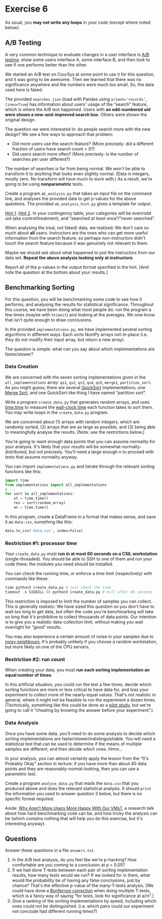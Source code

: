 # Exercise 6
As usual, you **may not write any loops** in your code (except where noted below).
## A/B Testing
A very common technique to evaluate changes in a user interface is [A/B testing](https://en.wikipedia.org/wiki/A/B_testing): show some users interface A, some interface B, and then look to see if one performs better than the other.

We started an A/B test on CourSys at some point to use it for this question, and it was going to be awesome. Then we learned that there was no significance anywhere and the numbers were much too small. So, the data used here is faked.

The provided `searches.json` (load with Pandas using `orient='records'`, `lines=True`) has information about users' usage of the “search” feature, which is where the A/B test happened. Users with **an odd-numbered uid were shown a new-and-improved search box**. Others were shown the original design.


The question we were interested in: do people search more with the new design? We see a few ways to approach that problem:
* Did more users use the search feature? (More precisely: did a different fraction of users have search count > 0?)
* Did users search more often? (More precisely: is the number of searches per user different?) 

The number of searches is far from being normal. We won't be able to transform it to anything that looks even slightly normal. (Data is integers, mostly zero. No transform will have much to work with.) As a result, we're going to be using **nonparametric** tests.


Create a program `ab_analysis.py` that takes an input file on the command line, and analyses the provided data to get p-values for the above questions. The provided `ab_analysis_hint.py` gives a template for output.

[Hint 1](https://docs.scipy.org/doc/scipy/reference/generated/scipy.stats.chi2_contingency.html). [Hint 2](https://docs.scipy.org/doc/scipy/reference/generated/scipy.stats.chi2_contingency.html). In your contingency table, your categories will be even/odd uid (aka control/treatment), and “searched at least once”/“never searched”.

When analysing the (real, not faked) data, we realized: We don't care so much about **all** users. Instructors are the ones who can get more useful information from the search feature, so perhaps non-instructors didn't touch the search feature because it was genuinely not relevant to them.

Maybe we should ask about what happened to just the instructors from our data set. **Repeat the above analysis looking only at instructors**.

Report all of the p-values in the output format specified in the hint. [And note the question at the bottom about your results.]

## Benchmarking Sorting
For this question, you will be benchmarking some code to see how it performs, and analysing the results for statistical significance. Throughout this course, we have been doing what most people do: run the program a few times (maybe with `%timeit`) and looking at the averages. We now know that isn't quite enough to draw conclusions.

In the provided `implementations.py`, we have implemented several sorting algorithms in different ways. Each sorts NumPy arrays not-in-place (i.e. they do not modify their input array, but return a new array).

The question is simple: what can you say about which implementations are faster/slower?

### Data Creation
We are concerned with the seven sorting implementations given in the `all_implementations` array: `qs1`, `qs2`, `qs3`, `qs4`, `qs5`, `merge1`, `partition_sort`. As you might guess, there are several [QuickSort](https://en.wikipedia.org/wiki/Quicksort) implementations, one [Merge Sort](https://en.wikipedia.org/wiki/Merge_sort), and one QuickSort-like thing I have named “partition sort”.

Write a program `create_data.py` that generates random arrays, and uses [time.time](https://docs.python.org/3/library/time.html) to measure the [wall-clock time](https://en.wikipedia.org/wiki/Wall-clock_time) each function takes to sort them. You may write loops in the `create_data.py` program.

We are concerned about (1) arrays with random integers, which are randomly sorted, (2) arrays that are as large as possible, and (3) being able to meaningfully analyse the results. [Note: see the restrictions below.]

You're going to want enough data points that you can assume normality for your analysis. It's likely that your results will be somewhat-normally-distributed, but not precisely. You'll need a large enough n to proceed with tests that assume normality anyway.

You can import `implementations.py` and iterate through the relevant sorting functions like this:

```Python
import time
from implementations import all_implementations
# ...
for sort in all_implementations:
    st = time.time()
    res = sort(random_array)
    en = time.time()
```

In this program, create a DataFrame in a format that makes sense, and save it as `data.csv`, something like this:
```Python
data.to_csv('data.csv', index=False)
```
### Restriction #1: processor time
Your `create_data.py` must **run in at most 60 seconds on a CSIL workstation** (single-threaded). You should be able to SSH to one of them and run your code there; the modules you need should be installed.

You can check the running time, or enforce a time limit (respectively) with commands like these:
```Python
time python3 create_data.py # just check the time
timeout -s SIGKILL 60 python3 create_data.py # kill after 60 seconds
```
This restriction is imposed to limit the number of samples you can collect. This is generally realistic: We have sized this question so you don't have to wait too long to get data, but often the code you're benchmarking will take so long that it's prohibitive to collect thousands of data points. Our intention is to give you a realistic data-collection limit, without making you wait overnight for “good” results.

You may also experience a certain amount of noise in your samples due to [noisy neighbours](https://en.wikipedia.org/wiki/Cloud_computing_issues#Performance_interference_and_noisy_neighbors). It's probably unlikely if you choose a random workstation, but more likely on one of the CPU servers.
### Restriction #2: run count
When creating your data, you must **run each sorting implementation an equal number of times**.

In this artificial situation, you could run the test a few times, decide which sorting functions are more or less critical to have data for, and bias your experiment to collect more of the nearly-equal values. That's not realistic in general, where it might not be feasible to run the experiment a dozen times. (Technically, something like this could be done as a [pilot study](https://en.wikipedia.org/wiki/Pilot_experiment), but we're going to call it “cheating by knowing the answer before your experiment”.)
### Data Analysis
Once you have some data, you'll need to do some analysis to decide which sorting implementations are faster/slower/indistinguishable. You will need a statistical test that can be used to determine if the means of multiple samples are different, and then decide which ones. Hmm…

In your analysis, you can almost certainly apply the lesson from the “It's Probably Okay” section in lecture: if you have more than about 40 data points and they are reasonably-normal-looking, then you can use a parametric test.

Create a program `analyse_data.py` that reads the `data.csv` that you produced above and does the relevant statistical analysis. It should `print` the information you used to answer question 3 below, but there is no specific format required.

Aside: [Why Aren’t More Users More Happy With Our VMs?](https://www.microsoft.com/en-us/research/video/arent-users-happy-vms/), a research talk about how hard benchmarking code can be, and how tricky the analysis can be (which contains nothing that will help you do this exercise, but it's interesting anyway).

## Questions
Answer these questions in a file `answers.txt`.
1. In the A/B test analysis, do you feel like we're p-hacking? How comfortable are you coming to a conclusion at p < 0.05?
2. If we had done T-tests between each pair of sorting implementation results, how many tests would we run? If we looked for
in them, what would the probability be of having any false conclusions, just by chance? That's the effective p-value of the many-T-tests analysis. [We could have done a [Bonferroni correction](https://en.wikipedia.org/wiki/Bonferroni_correction) when doing multiple T-tests, which is a fancy way of saying “for tests, look for significance at a/m”.]
3. Give a ranking of the sorting implementations by speed, including which ones could not be distinguished. (i.e. which pairs could our experiment not conclude had different running times?) 